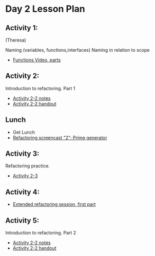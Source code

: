 # Day 2 Lesson Plan

## Activity 1:

(Theresa)

Naming (variables, functions,interfaces)
Naming in relation to scope

- [Functions Video, parts](../videos/03-function_size.md)

## Activity 2:

Introduction to refactoring. Part 1

- [Activity 2-2 notes](../activities/activity2-2refactoringIntro.md)
- [Activity 2-2 handout](../activities/activity2-2refactoringHandout.md)

## Lunch

- Get Lunch
- [Refactoring screencast "2": Prime generator](../videos/04-prime_gen_screencast.md)

## Activity 3:

Refactoring practice.

- [Activity 2-3](../activities/activity2-3refactoring.md)

## Activity 4:

- [Extended refactoring session, first part](../activities/activity2-4refactoringPrimesGeneratorPart1.md)

## Activity 5:

Introduction to refactoring. Part 2

- [Activity 2-2 notes](../activities/activity2-2refactoringIntro.md)
- [Activity 2-2 handout](../activities/activity2-2refactoringHandout.md)

